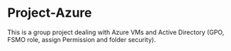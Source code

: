 # Project-Azure
This is a group project dealing with Azure VMs and Active Directory (GPO, FSMO role, assign Permission and folder security). 
